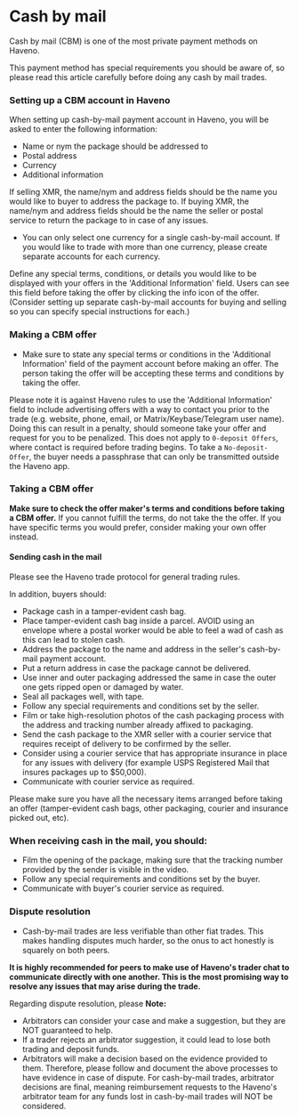 # Cash by mail

Cash by mail (CBM) is one of the most private payment methods on Haveno.

This payment method has special requirements you should be aware of, so please read this article carefully before doing any cash by mail trades.


### Setting up a CBM account in Haveno

When setting up cash-by-mail payment account in Haveno, you will be asked to enter the following information:

- Name or nym the package should be addressed to
- Postal address
- Currency
- Additional information

If selling XMR, the name/nym and address fields should be the name you would like to buyer to address the package to. If buying XMR, the name/nym and address fields should be the name the seller or postal service to return the package to in case of any issues.

- You can only select one currency for a single cash-by-mail account. If you would like to trade with more than one currency, please create separate accounts for each currency.

Define any special terms, conditions, or details you would like to be displayed with your offers in the 'Additional Information' field. Users can see this field before taking the offer by clicking the info icon of the offer. (Consider setting up separate cash-by-mail accounts for buying and selling so you can specify special instructions for each.)

### Making a CBM offer

- Make sure to state any special terms or conditions in the 'Additional Information' field of the payment account before making an offer. The person taking the offer will be accepting these terms and conditions by taking the offer.

Please note it is against Haveno rules to use the 'Additional Information' field to include advertising offers with a way to contact you prior to the trade (e.g. website, phone, email, or Matrix/Keybase/Telegram user name). Doing this can result in a penalty, should someone take your offer and request for you to be penalized. This does not apply to `0-deposit Offers`, where contact is required before trading begins. To take a `No-deposit-Offer`, the buyer needs a passphrase that can only be transmitted outside the Haveno app.

### Taking a CBM offer

**Make sure to check the offer maker's terms and conditions before taking a CBM offer.** If you cannot fulfill the terms, do not take the the offer. If you have specific terms you would prefer, consider making your own offer instead.

#### Sending cash in the mail

Please see the Haveno trade protocol for general trading rules.

In addition, buyers should:

- Package cash in a tamper-evident cash bag.
- Place tamper-evident cash bag inside a parcel. AVOID using an envelope where a postal worker would be able to feel a wad of cash as this can lead to stolen cash.
- Address the package to the name and address in the seller's cash-by-mail payment account.
- Put a return address in case the package cannot be delivered.
- Use inner and outer packaging addressed the same in case the outer one gets ripped open or damaged by water.
- Seal all packages well, with tape.
- Follow any special requirements and conditions set by the seller.
- Film or take high-resolution photos of the cash packaging process with the address and tracking number already affixed to packaging.
- Send the cash package to the XMR seller with a courier service that requires receipt of delivery to be confirmed by the seller.
- Consider using a courier service that has appropriate insurance in place for any issues with delivery (for example USPS Registered Mail that insures packages up to $50,000).
- Communicate with courier service as required.

Please make sure you have all the necessary items arranged before taking an offer (tamper-evident cash bags, other packaging, courier and insurance picked out, etc).

### When receiving cash in the mail, you should:

- Film the opening of the package, making sure that the tracking number provided by the sender is visible in the video.
- Follow any special requirements and conditions set by the buyer.
- Communicate with buyer's courier service as required.

### Dispute resolution

- Cash-by-mail trades are less verifiable than other fiat trades. This makes handling disputes much harder, so the onus to act honestly is squarely on both peers.

**It is highly recommended for peers to make use of Haveno's trader chat to communicate directly with one another. This is the most promising way to resolve any issues that may arise during the trade.**

Regarding dispute resolution, please **Note:**

- Arbitrators can consider your case and make a suggestion, but they are NOT guaranteed to help.
- If a trader rejects an arbitrator suggestion, it could lead to lose both trading and deposit funds.
- Arbitrators will make a decision based on the evidence provided to them. Therefore, please follow and document the above processes to have evidence in case of dispute. For cash-by-mail trades, arbitrator decisions are final, meaning reimbursement requests to the Haveno's arbitrator team for any funds lost in cash-by-mail trades will NOT be considered.
